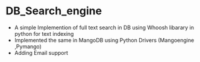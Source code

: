 # DB_Search_engine


* A simple Implemention of full text search in DB using Whoosh libarary in python for text indexing 
* Implemented the same in MangoDB using Python Drivers (Mangoengine ,Pymango)
* Adding Email support

